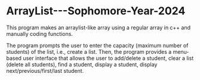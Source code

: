 # ArrayList---Sophomore-Year-2024
This program makes an arraylist-like array using a regular array in c++ and manually coding functions.

The program prompts the user to enter the capacity (maximum number of students) of the 
list, i.e., create a list. Then, the program provides a menu-based user interface that allows 
the user to add/delete a student, clear a list (delete all students), find a student, display a 
student, display next/previous/first/last student.
